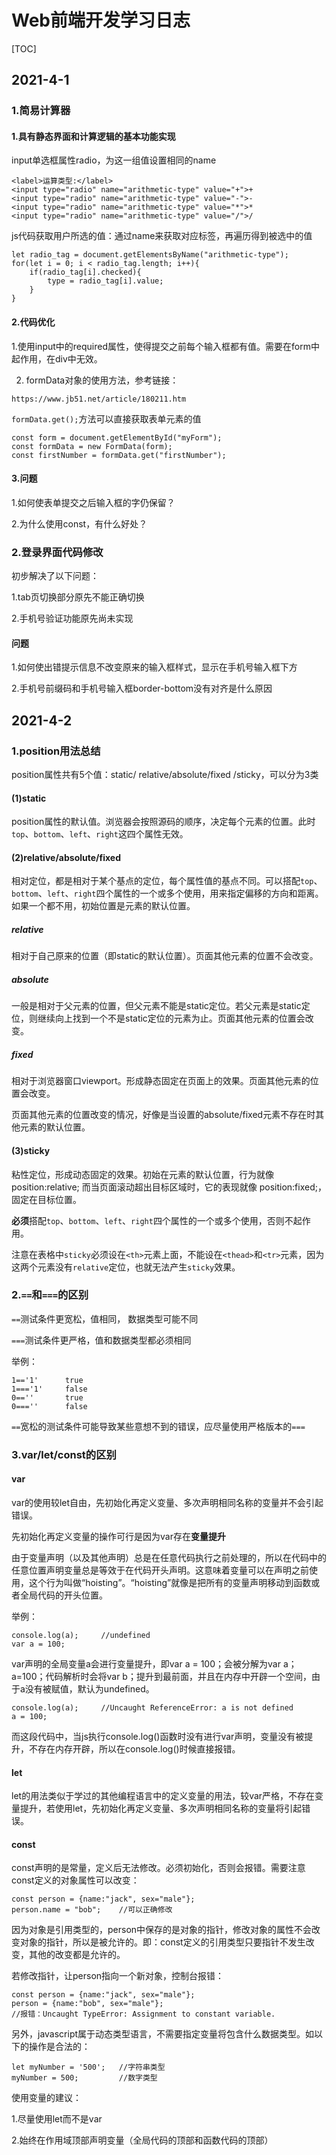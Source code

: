 # Web前端开发学习日志

[TOC]



## 2021-4-1

### 1.简易计算器

#### 1.具有静态界面和计算逻辑的基本功能实现

input单选框属性radio，为这一组值设置相同的name

```
<label>运算类型:</label>
<input type="radio" name="arithmetic-type" value="+">+
<input type="radio" name="arithmetic-type" value="-">-
<input type="radio" name="arithmetic-type" value="*">*
<input type="radio" name="arithmetic-type" value="/">/
```

js代码获取用户所选的值：通过name来获取对应标签，再遍历得到被选中的值

```
let radio_tag = document.getElementsByName("arithmetic-type");
for(let i = 0; i < radio_tag.length; i++){
    if(radio_tag[i].checked){
    	type = radio_tag[i].value;
    }
}
```

#### 2.代码优化

1.使用input中的required属性，使得提交之前每个输入框都有值。需要在form中起作用，在div中无效。

2. formData对象的使用方法，参考链接：

```
https://www.jb51.net/article/180211.htm
```

`formData.get();`方法可以直接获取表单元素的值

```
const form = document.getElementById("myForm");
const formData = new FormData(form);
const firstNumber = formData.get("firstNumber");
```

#### 3.问题

1.如何使表单提交之后输入框的字仍保留？

2.为什么使用const，有什么好处？



### 2.登录界面代码修改

初步解决了以下问题：

1.tab页切换部分原先不能正确切换

2.手机号验证功能原先尚未实现

#### 问题

1.如何使出错提示信息不改变原来的输入框样式，显示在手机号输入框下方

2.手机号前缀码和手机号输入框border-bottom没有对齐是什么原因





## 2021-4-2

### 1.position用法总结

[position用法]: http://www.ruanyifeng.com/blog/2019/11/css-position.html	"CSS 定位详解"

position属性共有5个值：static/  relative/absolute/fixed  /sticky，可以分为3类

#### (1)static

position属性的默认值。浏览器会按照源码的顺序，决定每个元素的位置。此时`top`、`bottom`、`left`、`right`这四个属性无效。

#### (2)relative/absolute/fixed

相对定位，都是相对于某个基点的定位，每个属性值的基点不同。可以搭配`top`、`bottom`、`left`、`right`四个属性的一个或多个使用，用来指定偏移的方向和距离。如果一个都不用，初始位置是元素的默认位置。

##### relative

相对于自己原来的位置（即static的默认位置）。页面其他元素的位置不会改变。

##### absolute

一般是相对于父元素的位置，但父元素不能是static定位。若父元素是static定位，则继续向上找到一个不是static定位的元素为止。页面其他元素的位置会改变。

##### fixed

相对于浏览器窗口viewport。形成静态固定在页面上的效果。页面其他元素的位置会改变。

页面其他元素的位置改变的情况，好像是当设置的absolute/fixed元素不存在时其他元素的默认位置。

#### (3)sticky

粘性定位，形成动态固定的效果。初始在元素的默认位置，行为就像 position:relative; 而当页面滚动超出目标区域时，它的表现就像 position:fixed;，固定在目标位置。

**必须**搭配`top`、`bottom`、`left`、`right`四个属性的一个或多个使用，否则不起作用。

注意在表格中`sticky`必须设在`<th>`元素上面，不能设在`<thead>`和`<tr>`元素，因为这两个元素没有`relative`定位，也就无法产生`sticky`效果。



### 2.`==`和`===`的区别

`==`测试条件更宽松，值相同， 数据类型可能不同

`===`测试条件更严格，值和数据类型都必须相同

举例：

```
1=='1'  	true
1==='1'		false
0=='' 		true
0==='' 		false
```

`==`宽松的测试条件可能导致某些意想不到的错误，应尽量使用严格版本的`===`



### 3.var/let/const的区别

#### var

var的使用较let自由，先初始化再定义变量、多次声明相同名称的变量并不会引起错误。

先初始化再定义变量的操作可行是因为var存在**变量提升**

​		由于变量声明（以及其他声明）总是在任意代码执行之前处理的，所以在代码中的任意位置声明变量总是等效于在代码开头声明。这意味着变量可以在声明之前使用，这个行为叫做“hoisting”。“hoisting”就像是把所有的变量声明移动到函数或者全局代码的开头位置。

举例：

```
console.log(a);		//undefined  
var a = 100; 
```

var声明的全局变量a会进行变量提升，即var a = 100；会被分解为var a；a=100；代码解析时会将var b；提升到最前面，并且在内存中开辟一个空间，由于a没有被赋值，默认为undefined。

```
console.log(a);		//Uncaught ReferenceError: a is not defined  
a = 100;  
```

而这段代码中，当js执行console.log()函数时没有进行var声明，变量没有被提升，不存在内存开辟，所以在console.log()时候直接报错。

#### let

let的用法类似于学过的其他编程语言中的定义变量的用法，较var严格，不存在变量提升，若使用let，先初始化再定义变量、多次声明相同名称的变量将引起错误。

#### const

const声明的是常量，定义后无法修改。必须初始化，否则会报错。需要注意const定义的对象属性可以改变：

```
const person = {name:"jack", sex="male"};
person.name = "bob";	//可以正确修改
```

因为对象是引用类型的，person中保存的是对象的指针，修改对象的属性不会改变对象的指针，所以是被允许的。即：const定义的引用类型只要指针不发生改变，其他的改变都是允许的。

若修改指针，让person指向一个新对象，控制台报错：

```
const person = {name:"jack", sex="male"};
person = {name:"bob", sex="male"};
//报错：Uncaught TypeError: Assignment to constant variable.
```



另外，javascript属于动态类型语言，不需要指定变量将包含什么数据类型。如以下的操作是合法的：

```
let myNumber = '500'; 	//字符串类型
myNumber = 500; 		//数字类型
```

使用变量的建议：

1.尽量使用let而不是var

2.始终在作用域顶部声明变量（全局代码的顶部和函数代码的顶部）